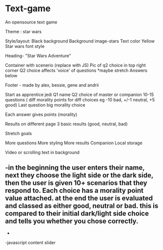 # Text-game
An opensource text game


Theme : star wars

Style/layout:  Black background
	Background image-stars
	Text color Yellow
	Star wars font style
	
Heading- "Star Wars Adventure"

Container with scenerio (replace with JS)
Pic of q2 choice in top right corner
Q2 choice affects 'voice' of questions  *maybe stretch
Answers below

Footer - made by alex, bessie, gene and andrii

Start as apprentice jedi
Q1 name
Q2 choice of master or companion
10-15 questions ( diff morality points for diff choices eg -10 bad, +/-1 neutral, +5 good)
Last question big morality choice

Each answer gives points (morality)

Results on different page
3 basic results (good, neutral, bad)


Stretch goals

More questions
More styling
More results
Companion
Local storage

Video or scrolling text in background

-in the beginning the user enters their name, next they choose the light side or the dark side, then the user is given 10+ scenarios that they respond to.  Each choice has a morality point value attached.  at the end the user is evaluated and classed as either good, neutral or bad.  this is compared to their initial dark/light side choice and tells you whether you chose correctly. 
 -
 -
 -javascript content slider
